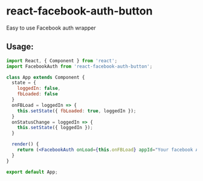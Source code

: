 # react-facebook-auth-button
Easy to use Facebook auth wrapper

## Usage:

```jsx
import React, { Component } from 'react';
import FacebookAuth from 'react-facebook-auth-button';

class App extends Component {
  state = {
    loggedIn: false,
    fbLoaded: false
  }
  onFBLoad = loggedIn => {
    this.setState({ fbLoaded: true, loggedIn });
  }
  onStatusChange = loggedIn => {
    this.setState({ loggedIn });
  }

  render() {
    return (<FacebookAuth onLoad={this.onFBLoad} appId="Your facebook APP_ID" onStatusChange={this.onStatusChange} />);
  }
}

export default App;
```


